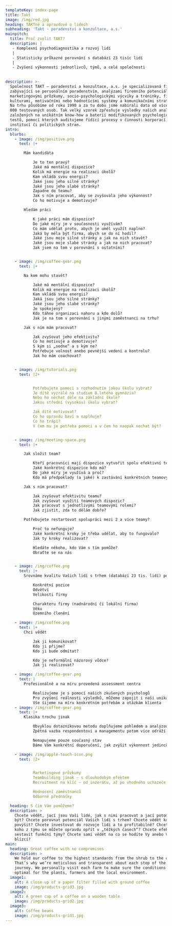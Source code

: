 ```yaml
---
templateKey: index-page
title: Takt
image: /img/red.jpg
heading: TAKTně a opravdově o lidech
subheading: 'Takt - poradenství a konzultace, a.s.'
mainpitch:
  title: Proč zvolit TAKT?
  description: |
   - Komplexní psychodiagnostika a rozvoj lidí
   |
   - Statisticky průkazné porovnání s databází 23 tisíc lidí
   |
   - Zvýšení výkonnosti jednotlivců, týmů, a celé společnosti
    
    
description: >-
  Společnost TAKT – poradenství a konzultace, a.s. je specializovaná firma
  zabývající se personálním poradenstvím, analýzami firemního potenciálu,
  marketingovými průzkumy, socio-psychologickými výcviky a tréninky, firemními
  kulturami, motivačními nebo hodnotícími systémy a komunikačními strategiemi.
  Na trhu působíme od roku 1990 a za tu dobu jsme nabírali data od více než 30
  000 testovaných osob. Tak velký vzorek zpřesňuje výsledky našich analýz
  založených na unikátním know-how a baterii modifikovaných psychologických
  testů, pomocí kterých auditujeme řídící procesy v činnosti korporací,
  institucí či politických stran. 
intro:
  blurbs:
    - image: /img/positive.png
      text: |+

        Mám kandidáta

            Je to ten pravý?
            Jaké má mentální dispozice?
            Kolik má energie na realizaci úkolů?
            Kam vkládá svou energii?
            Jaké jsou jeho silné stránky?
            Jaké jsou jeho slabé stránky?
            Zapadne do teamu?
            Jak s ním pracovat, aby se zvyšovala jeho výkonnost?
            Co ho motivuje a demotivuje?

        Hledám práci

            K jaké práci mám dispozice?
            Do jaké míry je v současnosti využívám?
            Co mám udělat proto, abych je uměl využít naplno?
            Jaká by měla být firma, abych se do ní hodil?
            Jaké jsou moje silné stránky a jak na nich stavět?
            Jaké jsou moje slabé stránky a jak na nich pracovat?
            Jak jsem na tom v porovnání s ostatními?


    - image: /img/coffee-gear.png
      text: |+

        Na kom mohu stavět?

            Jaké má mentální dispozice?
            Kolik má energie na realizaci úkolů?
            Kam vkládá svou energii?
            Jaká jsou jeho silné stránky?
            Jaké jsou jeho slabé stránky?
            Je spokojený?
            Kdo táhne organizaci nahoru a kdo dolů?
            Jak je na tom v porovnání s jinými zaměstnanci na trhu?

        Jak s ním mám pracovat?

            Jak zvyšovat jeho efektivitu?
            Co ho motivuje a demotivuje?
            S kým si „sedne“ a s kým ne?
            Potřebuje volnost anebo pevnější vedení a kontrolu?
            Jak ho mám coachovat?


    - image: /img/tutorials.png
      text: |2+


            Potřebujete pomoci s rozhodnutím jakou školu vybrat?
            Je dítě vyzrálé na studium 8.letého gymnázia?
            Nebo ho nechat déle na základní škole?
            Jakou střední (vysokou) školu vybrat?

            Jak dítě motivovat?
            Co ho opravdu baví a naplňuje?
            Co ho trápí?
            V čem mu je potřeba pomoci a v čem ho naopak nechat být?


    - image: /img/meeting-space.png
      text: |+

        Jak složit team?

            Kteří pracovníci mají dispozice vytvořit spolu efektivní team?
            Jaké konkrétní dispozice kdo má?
            Do jaké míry je využívá a proč?
            Kdo má předpoklady (a jaké) k zastávání konkrétních teamových rolí?

        Jak s ním pracovat?

            Jak zvyšovat efektivitu teamu?
            Jak zvyšovat využití teamových dispozic?
            Jak pracovat s jednotlivými teamovými rolemi?
            Jak zjistit, zda to dělám dobře?

        Potřebujete restartovat spolupráci mezi 2 a více teamy?

            Proč to nefunguje?
            Jaké konkrétní kroky je třeba udělat, aby to fungovalo?
            Jak ty kroky realizovat?

            Hledáte někoho, kdo Vám s tím pomůže?
            Obraťte se na nás


    - image: /img/coffee.png
      text: |+
        Srovnáme kvalitu Vašich lidí s trhem (databází 23 tis. lidí) podle:

            Konkrétní pozice
            Odvětví
            Velikosti firmy

            Charakteru firmy (nadnárodní či lokální firma)
            Věku
            Územního členění

    - image: /img/coffee.png
      text: |+
        Chci vědět

            Jak ji komunikovat?
            Kdo ji přijme?
            Kdo ji bude odmítat?

            Kdo je neformální názorový vůdce?
            Jak ji realizovat?

    - image: /img/coffee-gear.png
      text: |
        Profesionálně a na míru provedená assessment centra

            Realizujeme je s pomocí našich zkušených psychologů
            Pro zvýšení reálnosti výsledků, můžeme zapojit i naši unikátní metodologii testování
            Vše šijeme na míru konkrétním potřebám a otázkám klienta
    - image: /img/coffee-gear.png
      text: |+
        Klasika trochu jinak

            Obvyklou dotazníkovou metodu doplňujeme pohledem a analýzou psychologa při osobním pohovoru s každým respondentem
            Zpětná vazba respondentovi a managementu potom více odráží realitu

            Nemapujeme pouze současný stav
            Dáme Vám konkrétní doporučení, jak zvýšit výkonnost jedinců i teamů

    - image: /img/apple-touch-icon.png
      text: |2+


            Marketingové průzkumy
            Teambuilding jinak – s dlouhodobým efektem
            Recruitment na klíč – od inzerátu, až po vhodného uchazeče, který úspěšně prošel psychodiagnostikou

            Hodnocení zaměstnanců
            Odborné přednášky

  heading: S čím Vám pomůžeme?
  description: >
    Chcete vědět, jací jsou Vaši lidé, jak s nimi pracovat a jací potom mohou
    být? Chcete porovnat potenciál Vašich lidí s trhem? Chcete vědět koho
    povýšit? Chcete investovat do rozvoje lidí a to profitabilně? Chcete vědět o
    koho z týmu se můžete opravdu opřít v „těžkých časech“? Chcete efektivně
    sestavit funkční týmy? Chcete sami vědět na co se hodíte Vy anebo Vaši
    blízcí?
main:
  heading: Great coffee with no compromises
  description: >
    We hold our coffee to the highest standards from the shrub to the cup.
    That’s why we’re meticulous and transparent about each step of the coffee’s
    journey. We personally visit each farm to make sure the conditions are
    optimal for the plants, farmers and the local environment.
  image1:
    alt: A close-up of a paper filter filled with ground coffee
    image: /img/products-grid3.jpg
  image2:
    alt: A green cup of a coffee on a wooden table
    image: /img/products-grid2.jpg
  image3:
    alt: Coffee beans
    image: /img/products-grid1.jpg
---
```


